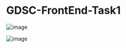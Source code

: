 # GDSC-FrontEnd-Task1

![image](https://user-images.githubusercontent.com/90151937/139488257-133068a3-478d-4fef-aa56-470ebc1179cb.png)

![image](https://user-images.githubusercontent.com/90151937/139487724-e4db6fb1-6f6b-4f1c-a095-32cbb2c26970.png)
